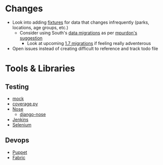 # Changes

- Look into adding [fixtures](https://docs.djangoproject.com/en/dev/howto/initial-data/) for data that changes infrequently (parks, locations, age groups, etc.)
  - Consider using South's [data migrations](http://south.readthedocs.org/en/latest/tutorial/part3.html) as per [mpurdon's suggestion](https://github.com/rdrake/nascsoccer.org/commit/6dd989159cbacb882cec6b7ec5ad3912199a365b#commitcomment-4123974)
    - Look at upcoming [1.7 migrations](https://docs.djangoproject.com/en/dev/topics/migrations/) if feeling really adventerous
- Open issues instead of creating difficult to reference and track todo file

# Tools & Libraries

## Testing

- [mock](https://code.google.com/p/mock/)
- [coverage.py](http://nedbatchelder.com/code/coverage/)
- [Nose](https://nose.readthedocs.org/en/latest/)
  - [django-nose](https://pypi.python.org/pypi/django-nose)
- [Jenkins](http://jenkins-ci.org/)
- [Selenium](http://seleniumhq.org)

## Devops

- [Puppet](http://puppetlabs.com/puppet/)
- [Fabric](http://fabfile.org/)
